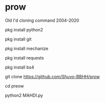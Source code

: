 # prow
Old I'd cloning command 
2004-2020

pkg install python2

pkg install git

pkg install mechanize

pkg install requests

pkg install bs4

git clone https://github.com/Shuvo-BBHH/prow

cd preow

python2 MAHDI.py
